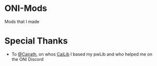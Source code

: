 # ONI-Mods
 Mods that I made


# Special Thanks
* To [@Cairath](https://github.com/Cairath/), on whos [CaiLib](https://github.com/Cairath/ONI-Mods/tree/master/src/CaiLib) I based my pwLib and who helped me on the ONI Discord
